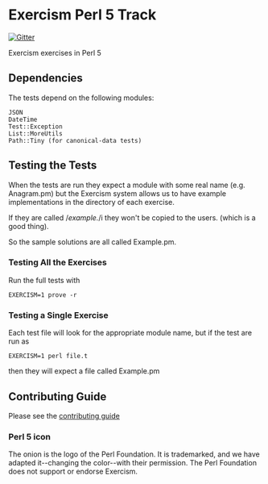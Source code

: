# Exercism Perl 5 Track

[![Gitter](https://badges.gitter.im/exercism/xperl.svg)](https://gitter.im/exercism/perl?utm_source=badge&utm_medium=badge&utm_campaign=pr-badge)

Exercism exercises in Perl 5

## Dependencies

The tests depend on the following modules:

    JSON
    DateTime
    Test::Exception
    List::MoreUtils
    Path::Tiny (for canonical-data tests)

## Testing the Tests

When the tests are run they expect a module with some real name (e.g. Anagram.pm)
but the Exercism system allows us to have example implementations in the directory
of each exercise.

If they are called /*example.*/i they won't be copied to the users. (which is a good thing).

So the sample solutions are all called Example.pm.

### Testing All the Exercises

Run the full tests with

    EXERCISM=1 prove -r

### Testing a Single Exercise

Each test file will look for the appropriate module name, but if the test are run as

    EXERCISM=1 perl file.t

then they will expect a file called Example.pm

## Contributing Guide

Please see the [contributing guide](https://github.com/exercism/docs/blob/master/contributing-to-language-tracks/README.md)

### Perl 5 icon

The onion is the logo of the Perl Foundation.
It is trademarked, and we have adapted it--changing the color--with their permission.
The Perl Foundation does not support or endorse Exercism.
